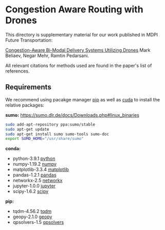 # Congestion Aware Routing with Drones
This directory is supplementary material for our work published in MDPI Future Transportation: 

[Congestion-Aware Bi-Modal Delivery Systems Utilizing Drones](https://www.mdpi.com/2673-7590/3/1/20) Mark Beliaev, Negar Mehr, Ramtin Pedarsani.

All relevant citations for methods used are found in the paper's list of references.

## Requirements

We recommend using pacakge manager [pip](https://pip.pypa.io/en/stable/) as well as 
[cuda](https://developer.nvidia.com/cuda-toolkit) to install the relative packages:

**sumo:**
https://sumo.dlr.de/docs/Downloads.php#linux_binaries

```bash
sudo add-apt-repository ppa:sumo/stable
sudo apt-get update
sudo apt-get install sumo sumo-tools sumo-doc
export SUMO_HOME="/usr/share/sumo"
```

**conda:**

- python-3.9.1 [python](https://www.python.org/downloads/release/python-391/)
- numpy-1.19.2 [numpy](https://numpy.org/devdocs/release/1.19.2-notes.html)
- matplotlib-3.3.4 [matplotlib](https://matplotlib.org/3.3.4/)
- pandas-1.2.1 [pandas](insertlink)
- networkx-2.5 [networkx](insertlink)
- jupyter-1.0.0 [jupyter](insertlink)
- scipy-1.6.2 [scipy](insertlink)

**pip:**
- tqdm-4.56.2 [tqdm](insterlink)
- geopy-2.1.0 [geopy](insterlink)
- qpsolvers-1.5 [qpsolvers](https://pypi.org/project/qpsolvers/)


